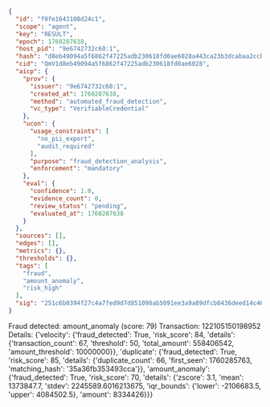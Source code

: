 ```json
{
  "id": "f0fe1643108d24c1",
  "scope": "agent",
  "key": "RESULT",
  "epoch": 1760287638,
  "host_pid": "9e6742732c60:1",
  "hash": "d8eb49094a5f6862f47225adb230618fd0ae6028a443ca23b3dcabaa2ccb762b",
  "cid": "QmV1d8eb49094a5f6862f47225adb230618fd0ae6028",
  "aicp": {
    "prov": {
      "issuer": "9e6742732c60:1",
      "created_at": 1760287638,
      "method": "automated_fraud_detection",
      "vc_type": "VerifiableCredential"
    },
    "ucon": {
      "usage_constraints": [
        "no_pii_export",
        "audit_required"
      ],
      "purpose": "fraud_detection_analysis",
      "enforcement": "mandatory"
    },
    "eval": {
      "confidence": 1.0,
      "evidence_count": 0,
      "review_status": "pending",
      "evaluated_at": 1760287638
    }
  },
  "sources": [],
  "edges": [],
  "metrics": {},
  "thresholds": {},
  "tags": [
    "fraud",
    "amount_anomaly",
    "risk_high"
  ],
  "sig": "251c6b0394f27c4a7fed9d7d851098ab5091ee3a9a89dfcb0436deed14c469e3"
}
```

Fraud detected: amount_anomaly (score: 79)
Transaction: 122105150198952
Details: {'velocity': {'fraud_detected': True, 'risk_score': 84, 'details': {'transaction_count': 67, 'threshold': 50, 'total_amount': 558406542, 'amount_threshold': 10000000}}, 'duplicate': {'fraud_detected': True, 'risk_score': 85, 'details': {'duplicate_count': 66, 'first_seen': 1760285763, 'matching_hash': '35a36fb353493cca'}}, 'amount_anomaly': {'fraud_detected': True, 'risk_score': 70, 'details': {'zscore': 3.1, 'mean': 1373847.7, 'stdev': 2245589.6016213675, 'iqr_bounds': {'lower': -2106683.5, 'upper': 4084502.5}, 'amount': 8334426}}}